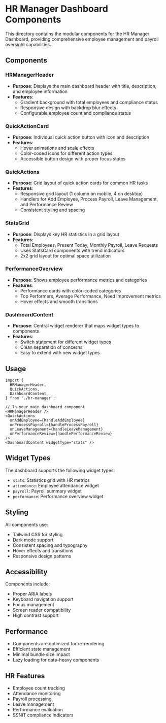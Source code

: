 # HR Manager Dashboard Components

This directory contains the modular components for the HR Manager Dashboard, providing comprehensive employee management and payroll oversight capabilities.

## Components

### HRManagerHeader
- **Purpose**: Displays the main dashboard header with title, description, and employee information
- **Features**: 
  - Gradient background with total employees and compliance status
  - Responsive design with backdrop blur effects
  - Configurable employee count and compliance status

### QuickActionCard
- **Purpose**: Individual quick action button with icon and description
- **Features**:
  - Hover animations and scale effects
  - Color-coded icons for different action types
  - Accessible button design with proper focus states

### QuickActions
- **Purpose**: Grid layout of quick action cards for common HR tasks
- **Features**:
  - Responsive grid layout (1 column on mobile, 4 on desktop)
  - Handlers for Add Employee, Process Payroll, Leave Management, and Performance Review
  - Consistent styling and spacing

### StatsGrid
- **Purpose**: Displays key HR statistics in a grid layout
- **Features**:
  - Total Employees, Present Today, Monthly Payroll, Leave Requests
  - Uses StatsCard components with trend indicators
  - 2x2 grid layout for optimal space utilization

### PerformanceOverview
- **Purpose**: Shows employee performance metrics and categories
- **Features**:
  - Performance cards with color-coded categories
  - Top Performers, Average Performance, Need Improvement metrics
  - Hover effects and smooth transitions

### DashboardContent
- **Purpose**: Central widget renderer that maps widget types to components
- **Features**:
  - Switch statement for different widget types
  - Clean separation of concerns
  - Easy to extend with new widget types

## Usage

```tsx
import { 
  HRManagerHeader, 
  QuickActions, 
  DashboardContent 
} from './hr-manager';

// In your main dashboard component
<HRManagerHeader />
<QuickActions 
  onAddEmployee={handleAddEmployee}
  onProcessPayroll={handleProcessPayroll}
  onLeaveManagement={handleLeaveManagement}
  onPerformanceReview={handlePerformanceReview}
/>
<DashboardContent widgetType="stats" />
```

## Widget Types

The dashboard supports the following widget types:
- `stats`: Statistics grid with HR metrics
- `attendance`: Employee attendance widget
- `payroll`: Payroll summary widget
- `performance`: Performance overview widget

## Styling

All components use:
- Tailwind CSS for styling
- Dark mode support
- Consistent spacing and typography
- Hover effects and transitions
- Responsive design patterns

## Accessibility

Components include:
- Proper ARIA labels
- Keyboard navigation support
- Focus management
- Screen reader compatibility
- High contrast support

## Performance

- Components are optimized for re-rendering
- Efficient state management
- Minimal bundle size impact
- Lazy loading for data-heavy components

## HR Features

- Employee count tracking
- Attendance monitoring
- Payroll processing
- Leave management
- Performance evaluation
- SSNIT compliance indicators 